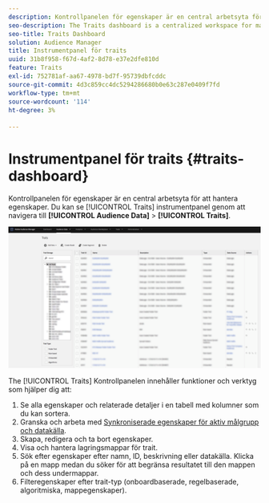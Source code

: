 ```yaml
---
description: Kontrollpanelen för egenskaper är en central arbetsyta för att hantera egenskaper.
seo-description: The Traits dashboard is a centralized workspace for managing traits.
seo-title: Traits Dashboard
solution: Audience Manager
title: Instrumentpanel för traits
uuid: 31b8f958-f67d-4af2-8d78-e37e2dfe810d
feature: Traits
exl-id: 752781af-aa67-4978-bd7f-95739dbfcddc
source-git-commit: 4d3c859cc4dc5294286680b0e63c287e0409f7fd
workflow-type: tm+mt
source-wordcount: '114'
ht-degree: 3%

---
```


# Instrumentpanel för traits {#traits-dashboard}

Kontrollpanelen för egenskaper är en central arbetsyta för att hantera egenskaper. Du kan se [!UICONTROL Traits] instrumentpanel genom att navigera till **[!UICONTROL Audience Data]** > **[!UICONTROL Traits]**.

![](assets/traits-dashboard.png)

<!-- c_tb_dashboard.xml -->

The [!UICONTROL Traits] Kontrollpanelen innehåller funktioner och verktyg som hjälper dig att:

1. Se alla egenskaper och relaterade detaljer i en tabell med kolumner som du kan sortera.
2. Granska och arbeta med [Synkroniserade egenskaper för aktiv målgrupp och datakälla](../../features/traits/client-activity-synced-audience-traits.md).
3. Skapa, redigera och ta bort egenskaper.
4. Visa och hantera lagringsmappar för trait.
5. Sök efter egenskaper efter namn, ID, beskrivning eller datakälla. Klicka på en mapp medan du söker för att begränsa resultatet till den mappen och dess undermappar.
6. Filteregenskaper efter trait-typ (onboardbaserade, regelbaserade, algoritmiska, mappegenskaper).
